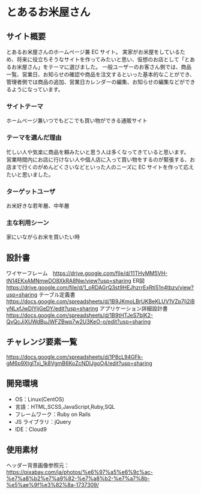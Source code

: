 # とあるお米屋さん

## サイト概要

とあるお米屋さんのホームページ兼 EC サイト。
実家がお米屋をしているため、将来に役立ちそうなサイトを作ってみたいと思い、仮想のお店として「とあるお米屋さん」をテーマに選びました。
一般ユーザーのお客さん側では、商品一覧、営業日、お知らせの確認や商品を注文するといった基本的なことができ、
管理者側では商品の追加、営業日カレンダーの編集、お知らせの編集などができるようになっています。

### サイトテーマ

ホームページ兼いつでもどこでも買い物ができる通販サイト

### テーマを選んだ理由

忙しい人や気楽に商品を頼みたいと思う人は多くなってきていると思います。
営業時間内にお店に行けない人や個人店に入って買い物をするのが緊張する、お店まで行くのがめんどくさいなどといった人のニーズに EC サイトを作って応えたいと思いました。

### ターゲットユーザ

お米好きな若年層、中年層

### 主な利用シーン

家にいながらお米を買いたい時

## 設計書

ワイヤーフレーム　https://drive.google.com/file/d/11THyMM5VH-tN14EKxAMNmwDO8XkRA8Nw/view?usp=sharing
ER図　https://drive.google.com/file/d/1_oRDAGrQ3st9HEJhzrrExRtj51n4tbzy/view?usp=sharing
テーブル定義書　https://docs.google.com/spreadsheets/d/1B9JKmoLBrUKBeKLUV1VZp7lj2iByNLxfJwDlYijGeDY/edit?usp=sharing
アプリケーション詳細設計書　https://docs.google.com/spreadsheets/d/1B9tHTJeS7blK2-QvQcJjXUWdBuJWFZBwp7w2U3KeO-o/edit?usp=sharing

## チャレンジ要素一覧

https://docs.google.com/spreadsheets/d/1P8cL94GFk-gM6p9XtglTxj_1k8VgmB6KoZcNDIJgoO4/edit?usp=sharing

## 開発環境

- OS：Linux(CentOS)
- 言語：HTML,SCSS,JavaScript,Ruby,SQL
- フレームワーク：Ruby on Rails
- JS ライブラリ：jQuery
- IDE：Cloud9

## 使用素材

ヘッダー背景画像参照元：
https://pixabay.com/ja/photos/%e6%97%a5%e6%9c%ac-%e7%a8%b2%e7%a9%82-%e7%a8%b2-%e7%a7%8b-%e5%ae%9f%e3%82%8a-1737309/

